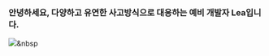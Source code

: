 ### 안녕하세요, 다양하고 유연한 사고방식으로 대응하는 예비 개발자 Lea입니다.


<img src="https://img.shields.io/badge/#3776AB?style=flat-square&logo=simpleiconsPython&logoColor=white"/></a>&nbsp

<!--
**leaisrevolution/leaisrevolution** is a ✨ _special_ ✨ repository because its `README.md` (this file) appears on your GitHub profile.

Here are some ideas to get you started:

- 🔭 I’m currently working on ...
- 🌱 I’m currently learning ...
- 👯 I’m looking to collaborate on ...
- 🤔 I’m looking for help with ...
- 💬 Ask me about ...
- 📫 How to reach me: ...
- 😄 Pronouns: ...
- ⚡ Fun fact: ...
-->
